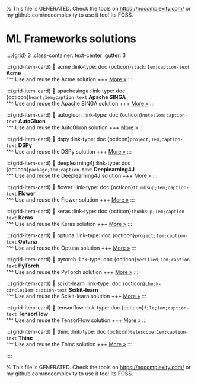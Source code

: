 
% This file is GENERATED. Check the tools on https://nocomplexity.com/ or my github.com/nocomplexity to use it too! Its FOSS. 

# ML Frameworks solutions 
::::{grid} 3
:class-container: text-center
:gutter: 3 

:::{grid-item-card}
:link: acme
:link-type: doc
{octicon}`stack;1em;caption-text` **Acme**        
^^^
Use and reuse the Acme solution
+++
[More »](acme)
:::

:::{grid-item-card}
:link: apachesinga
:link-type: doc
{octicon}`heart;1em;caption-text` **Apache SINGA**        
^^^
Use and reuse the Apache SINGA solution
+++
[More »](apachesinga)
:::

:::{grid-item-card}
:link: autogluon
:link-type: doc
{octicon}`note;1em;caption-text` **AutoGluon**        
^^^
Use and reuse the AutoGluon solution
+++
[More »](autogluon)
:::

:::{grid-item-card}
:link: dspy
:link-type: doc
{octicon}`project;1em;caption-text` **DSPy**        
^^^
Use and reuse the DSPy solution
+++
[More »](dspy)
:::

:::{grid-item-card}
:link: deeplearning4j
:link-type: doc
{octicon}`package;1em;caption-text` **Deeplearning4J**        
^^^
Use and reuse the Deeplearning4J solution
+++
[More »](deeplearning4j)
:::

:::{grid-item-card}
:link: flower
:link-type: doc
{octicon}`thumbsup;1em;caption-text` **Flower**        
^^^
Use and reuse the Flower solution
+++
[More »](flower)
:::

:::{grid-item-card}
:link: keras
:link-type: doc
{octicon}`thumbsup;1em;caption-text` **Keras**        
^^^
Use and reuse the Keras solution
+++
[More »](keras)
:::

:::{grid-item-card}
:link: optuna
:link-type: doc
{octicon}`project;1em;caption-text` **Optuna**        
^^^
Use and reuse the Optuna solution
+++
[More »](optuna)
:::

:::{grid-item-card}
:link: pytorch
:link-type: doc
{octicon}`verified;1em;caption-text` **PyTorch**        
^^^
Use and reuse the PyTorch solution
+++
[More »](pytorch)
:::

:::{grid-item-card}
:link: scikit-learn
:link-type: doc
{octicon}`check-circle;1em;caption-text` **Scikit-learn**        
^^^
Use and reuse the Scikit-learn solution
+++
[More »](scikit-learn)
:::

:::{grid-item-card}
:link: tensorflow
:link-type: doc
{octicon}`file;1em;caption-text` **TensorFlow**        
^^^
Use and reuse the TensorFlow solution
+++
[More »](tensorflow)
:::

:::{grid-item-card}
:link: thinc
:link-type: doc
{octicon}`telescope;1em;caption-text` **Thinc**        
^^^
Use and reuse the Thinc solution
+++
[More »](thinc)
:::

::::


% This file is GENERATED. Check the tools on https://nocomplexity.com/ or my github.com/nocomplexity to use it too! Its FOSS. 

